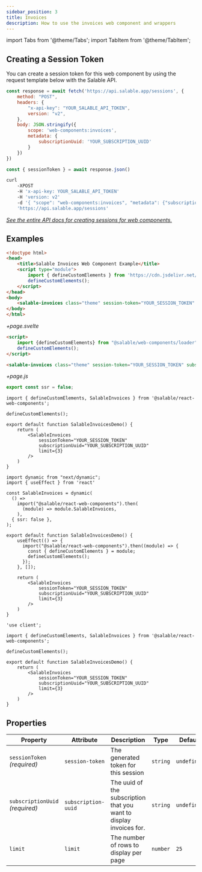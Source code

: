 ```yaml
---
sidebar_position: 3
title: Invoices
description: How to use the invoices web component and wrappers
---
```


import Tabs from '@theme/Tabs';
import TabItem from '@theme/TabItem';

## Creating a Session Token

You can create a session token for this web component by using the request template below with the Salable API.

<Tabs>
<TabItem value="javascript" label="JavaScript">

```js
const response = await fetch('https://api.salable.app/sessions', {
    method: "POST",
    headers: {
        "x-api-key": "YOUR_SALABLE_API_TOKEN",
        version: "v2",
    },
    body: JSON.stringify({
        scope: 'web-components:invoices',
        metadata: {
            subscriptionUuid: 'YOUR_SUBSCRIPTION_UUID'
        }
    })
})

const { sessionToken } = await response.json()
```

</TabItem>
<TabItem value="curl" label="cURL">

```bash
curl 
    -XPOST 
    -H 'x-api-key: YOUR_SALABLE_API_TOKEN' 
    -H 'version: v2' 
    -d '{ "scope": "web-components:invoices", "metadata": {"subscriptionUuid": "YOUR_SUBSCRIPTION_UUID"} }' 
    'https://api.salable.app/sessions'
```

</TabItem>
</Tabs>

_[See the entire API docs for creating sessions for web components.](https://docs.salable.app/api/v2#tag/Sessions/operation/createSession)_

## Examples

<Tabs>
<TabItem value="html" label="HTML/JavaScript">

```html
<!doctype html>
<head>
    <title>Salable Invoices Web Component Example</title>
    <script type="module">
        import { defineCustomElements } from 'https://cdn.jsdelivr.net/npm/@salable/web-components@latest/loader/index.es2017.js';
        defineCustomElements();
    </script>
</head>
<body>
    <salable-invoices class="theme" session-token="YOUR_SESSION_TOKEN" subscription-uuid="YOUR_SUBSCRIPTION_UUID" limit="3"></salable-invoices>
</body>
</html>
```

</TabItem>
<TabItem value="svelte" label="Svelte">

*+page.svelte*
```html
<script>
    import {defineCustomElements} from "@salable/web-components/loader";
    defineCustomElements();
</script>

<salable-invoices class="theme" session-token="YOUR_SESSION_TOKEN" subscription-uuid="YOUR_SUBSCRIPTION_UUID" limit="3"></salable-invoices>
```

*+page.js*
```js
export const ssr = false;
```

</TabItem>
<TabItem value="react" label="React">

```tsx
import { defineCustomElements, SalableInvoices } from '@salable/react-web-components';

defineCustomElements();

export default function SalableInvoicesDemo() {
    return (
        <SalableInvoices
            sessionToken="YOUR_SESSION_TOKEN"
            subscriptionUuid="YOUR_SUBSCRIPTION_UUID"
            limit={3}
        />
    )
}
```

</TabItem>
<TabItem value="nextjs-pages" label="Next.js Pages Router">

```tsx
import dynamic from "next/dynamic";
import { useEffect } from 'react'

const SalableInvoices = dynamic(
  () =>
    import("@salable/react-web-components").then(
      (module) => module.SalableInvoices,
    ),
  { ssr: false },
);

export default function SalableInvoicesDemo() {
    useEffect(() => {
      import("@salable/react-web-components").then((module) => {
        const { defineCustomElements } = module;
        defineCustomElements();
      });
    }, []);

    return (
        <SalableInvoices
            sessionToken="YOUR_SESSION_TOKEN"
            subscriptionUuid="YOUR_SUBSCRIPTION_UUID"
            limit={3}
        />
    )
}
```

</TabItem>
<TabItem value="nextjs-app" label="Next.js App Router">

```tsx
'use client';

import { defineCustomElements, SalableInvoices } from '@salable/react-web-components';

defineCustomElements();

export default function SalableInvoicesDemo() {
    return (
        <SalableInvoices
            sessionToken="YOUR_SESSION_TOKEN"
            subscriptionUuid="YOUR_SUBSCRIPTION_UUID"
            limit={3}
        />
    )
}
```

</TabItem>
</Tabs>

## Properties

| Property                        | Attribute           | Description                                                         | Type     | Default     |
| ------------------------------- | ------------------- | ------------------------------------------------------------------- | -------- | ----------- |
| `sessionToken` _(required)_     | `session-token`     | The generated token for this session                                | `string` | `undefined` |
| `subscriptionUuid` _(required)_ | `subscription-uuid` | The uuid of the subscription that you want to display invoices for. | `string` | `undefined` |
| `limit`                         | `limit`             | The number of rows to display per page                              | `number` | `25`        |
